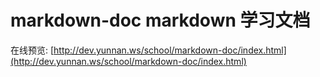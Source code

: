 # markdown-doc markdown 学习文档

在线预览: [http://dev.yunnan.ws/school/markdown-doc/index.html](http://dev.yunnan.ws/school/markdown-doc/index.html)





